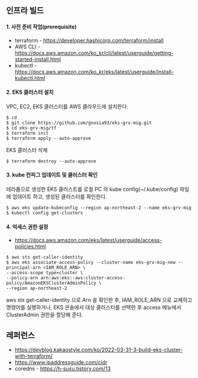 ## 인프라 빌드 ##

#### 1. 사전 준비 작업(prerequisite) ####

* terraform - https://developer.hashicorp.com/terraform/install
* AWS CLI - https://docs.aws.amazon.com/ko_kr/cli/latest/userguide/getting-started-install.html
* kubectl - https://docs.aws.amazon.com/ko_kr/eks/latest/userguide/install-kubectl.html

#### 2. EKS 클러스터 설치 ####
  VPC, EC2, EKS 클러스터를 AWS 클라우드에 설치한다. 
```
$ cd
$ git clone https://github.com/gnosia93/eks-grv-mig.git
$ cd eks-grv-mig/tf
$ terraform init
$ terraform apply --auto-approve
```

EKS 클러스터 삭제
```
$ terraform destroy --auto-approve
```


#### 3. kube 컨피그 업데이트 및 클러스터 확인 ####
  테라폼으로 생성한 EKS 클러스트를 로컬 PC 의 kube config(~/.kube/config) 파일에 업데이트 하고, 생성된 클러스터를 확인한다.
```
$ aws eks update-kubeconfig --region ap-northeast-2 --name eks-grv-mig
$ kubectl config get-clusters
```


#### 4. 억세스 권한 설정 ####
* https://docs.aws.amazon.com/eks/latest/userguide/access-policies.html
```
$ aws sts get-caller-identity
$ aws eks associate-access-policy --cluster-name eks-grv-mig-new --principal-arn <IAM_ROLE_ARN> \
--access-scope type=cluster \
--policy-arn arn:aws:eks::aws:cluster-access-policy/AmazonEKSClusterAdminPolicy \
--region ap-northeast-2
```
aws sts get-caller-identity 으로 Arn 을 확인한 후, IAM_ROLE_ARN 으로 교체하고 명령어를 실행하거나, 
EKS 콘솔에서 대상 클러스터를 선택한 후 access 메뉴에서 ClusterAdmin 권한을 할당해 준다. 






## 레퍼런스 ##

* https://devblog.kakaostyle.com/ko/2022-03-31-3-build-eks-cluster-with-terraform/
* https://www.ipaddressguide.com/cidr
* coredns - https://h-susu.tistory.com/13
